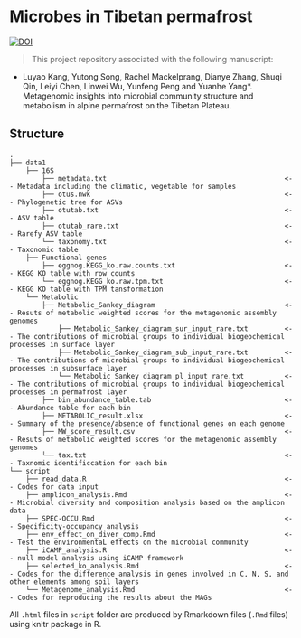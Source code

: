 # Microbes in Tibetan permafrost
[![DOI](https://zenodo.org/badge/642855012.svg)](https://zenodo.org/doi/10.5281/zenodo.11498006)

> This project repository associated with the following manuscript:

* Luyao Kang, Yutong Song, Rachel Mackelprang, Dianye Zhang, Shuqi Qin, Leiyi Chen, Linwei Wu, Yunfeng Peng and Yuanhe Yang*. Metagenomic insights into microbial community structure and metabolism in alpine permafrost on the Tibetan Plateau.


## Structure
```
.
├── data1
    ├── 16S
        ├── metadata.txt                                            <-- Metadata including the climatic, vegetable for samples
        ├── otus.nwk                                                <-- Phylogenetic tree for ASVs
        ├── otutab.txt                                              <-- ASV table
        ├── otutab_rare.txt                                         <-- Rarefy ASV table
        └── taxonomy.txt                                            <-- Taxonomic table
    ├── Functional genes
        ├── eggnog.KEGG_ko.raw.counts.txt                           <-- KEGG KO table with row counts
        └── eggnog.KEGG_ko.raw.tpm.txt                              <-- KEGG KO table with TPM tansformation
    └── Metabolic
        ├── Metabolic_Sankey_diagram                                <-- Resuts of metabolic weighted scores for the metagenomic assembly genomes 
            ├── Metabolic_Sankey_diagram_sur_input_rare.txt         <-- The contributions of microbial groups to individual biogeochemical processes in surface layer
            ├── Metabolic_Sankey_diagram_sub_input_rare.txt         <-- The contributions of microbial groups to individual biogeochemical processes in subsurface layer
            └── Metabolic_Sankey_diagram_pl_input_rare.txt          <-- The contributions of microbial groups to individual biogeochemical processes in permafrost layer 
        ├── bin_abundance_table.tab                                 <-- Abundance table for each bin
        ├── METABOLIC_result.xlsx                                   <-- Summary of the presence/absence of functional genes on each genome
        ├── MW_score_result.csv                                     <-- Resuts of metabolic weighted scores for the metagenomic assembly genomes
        └── tax.txt                                                 <-- Taxnomic identificcation for each bin
└── script
    ├── read_data.R                                                 <-- Codes for data input
    ├── amplicon_analysis.Rmd                                       <-- Microbial diversity and composition analysis based on the amplicon data
    ├── SPEC-OCCU.Rmd                                               <-- Specificity-occupancy analysis
    ├── env_effect_on_diver_comp.Rmd                                <-- Test the environmentaL effects on the microbial community
    ├── iCAMP_analysis.R                                            <-- null model analysis using iCAMP framework
    ├── selected_ko_analysis.Rmd                                    <-- Codes for the difference analysis in genes involved in C, N, S, and other elements among soil layers
    └── Metagenome_analysis.Rmd                                     <-- Codes for reproducing the results about the MAGs
```
All `.html` files in `script` folder are produced by Rmarkdown files (`.Rmd` files) using knitr package in R.
